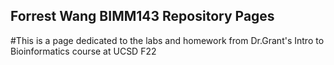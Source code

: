 ## Forrest Wang BIMM143 Repository Pages
#This is a page dedicated to the labs and homework from Dr.Grant's Intro to Bioinformatics course at UCSD F22

